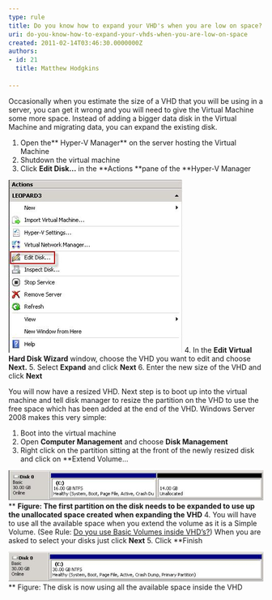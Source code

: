 ```yaml
---
type: rule
title: Do you know how to expand your VHD's when you are low on space?
uri: do-you-know-how-to-expand-your-vhds-when-you-are-low-on-space
created: 2011-02-14T03:46:30.0000000Z
authors:
- id: 21
  title: Matthew Hodgkins

---
```


Occasionally when you estimate the size of a VHD that you will be using in a server, you can get it wrong and you will need to give the Virtual Machine some more space. Instead of adding a bigger data disk in the Virtual Machine and migrating data, you can expand the existing disk. <br> 
1. Open the** Hyper-V Manager** on the server hosting the Virtual Machine
2. Shutdown the virtual machine
3. Click **Edit Disk...** in the **Actions **pane of the **Hyper-V Manager

![You expand a VHD from the Actions Menu | Edit Disk](actions-expand.jpg)
4. In the **Edit Virtual Hard Disk Wizard** window, choose the VHD you want to edit and choose **Next.**
5. Select **Expand** and click **Next**
6. Enter the new size of the VHD and click **Next**


You will now have a resized VHD. Next step is to boot up into the virtual machine and tell disk manager to resize the partition on the VHD to use the free space which has been added at the end of the VHD. Windows Server 2008 makes this very simple:

1. Boot into the virtual machine
2. Open **Computer Management** and choose **Disk Management**
3. Right click on the partition sitting at the front of the newly resized disk and click on **Extend Volume...

![](expand-freespace.jpg)
** **Figure: The first partition on the disk needs to be expanded to use up the unallocated space created when expanding the VHD**
4. You will have to use all the available space when you extend the volume as it is a Simple Volume. (See Rule: [Do you use Basic Volumes inside VHD’s?](/Pages/Do-you-use-Basic-Volumes-inside-VHDs.aspx)) When you are asked to select your disks just click **Next**
5. Click **Finish

![](expand-fullspaceused.jpg)** Figure: The disk is now using all the available space inside the VHD
